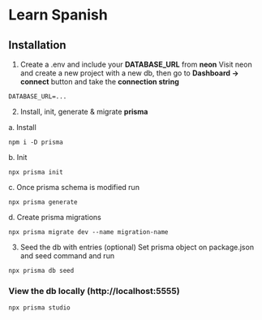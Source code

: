 # Learn Spanish

## Installation

1. Create a .env and include your **DATABASE_URL** from **neon**
   Visit neon and create a new project with a new db, then go to **Dashboard -> connect** button and take the **connection string**

```
DATABASE_URL=...
```

2. Install, init, generate & migrate **prisma**

a. Install

```
npm i -D prisma
```

b. Init

```
npx prisma init
```

c. Once prisma schema is modified run

```
npx prisma generate
```

d. Create prisma migrations

```
npx prisma migrate dev --name migration-name
```

3. Seed the db with entries (optional)
   Set prisma object on package.json and seed command and run

```
npx prisma db seed
```

### View the db locally (http://localhost:5555)

```
npx prisma studio
```
